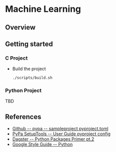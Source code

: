 # Machine Learning

## Overview

## Getting started

### C Project

* Build the project

  ```bash
  ./scripts/build.sh
  ```

### Python Project

TBD

## References

* [Github -- pypa -- sampleproject pyproject.toml](https://github.com/pypa/sampleproject/blob/main/pyproject.toml)
* [PyPa SetupTools -- User Guide pyproject config](https://setuptools.pypa.io/en/latest/userguide/pyproject_config.html)
* [Dagster -- Python Packages Primer pt.2](https://dagster.io/blog/python-packages-primer-2?_gl=1*d4iimr*_ga*MTQ1NjU3MDE2Ny4xNzIxMjAxNjA3*_up*MQ..)
* [Google Style Guide -- Python](https://google.github.io/styleguide/pyguide.html)


